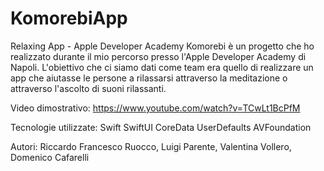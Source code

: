 # KomorebiApp
Relaxing App - Apple Developer Academy
Komorebi è un progetto che ho realizzato durante il mio percorso presso l'Apple Developer Academy di Napoli. L'obiettivo che ci siamo dati come team era quello di realizzare un app che aiutasse le persone a rilassarsi attraverso la meditazione o attraverso l'ascolto di suoni rilassanti.

Video dimostrativo: https://www.youtube.com/watch?v=TCwLt1BcPfM

Tecnologie utilizzate:
Swift
SwiftUI
CoreData
UserDefaults
AVFoundation

Autori:
Riccardo Francesco Ruocco,
Luigi Parente,
Valentina Vollero,
Domenico Cafarelli
